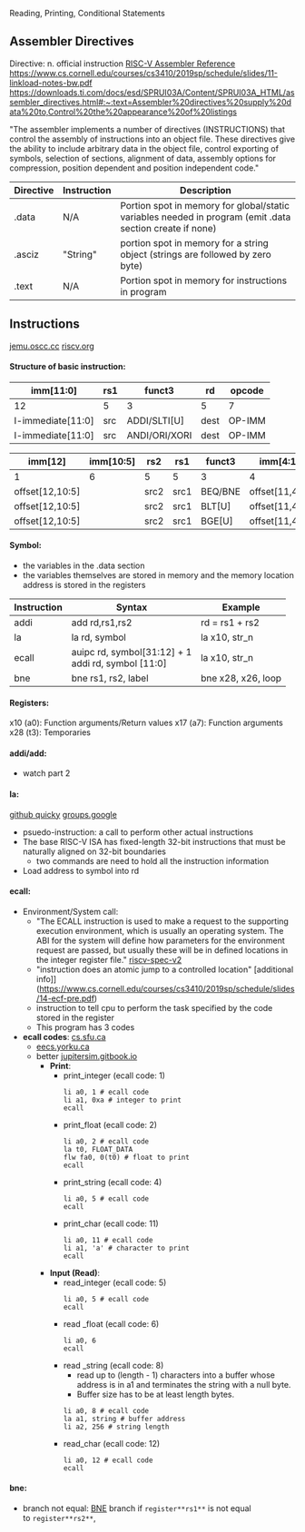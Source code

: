 Reading, Printing, Conditional Statements

## Assembler Directives
Directive: n. official instruction
[RISC-V Assembler Reference](https://michaeljclark.github.io/asm.html)
https://www.cs.cornell.edu/courses/cs3410/2019sp/schedule/slides/11-linkload-notes-bw.pdf
https://downloads.ti.com/docs/esd/SPRUI03A/Content/SPRUI03A_HTML/assembler_directives.html#:~:text=Assembler%20directives%20supply%20data%20to,Control%20the%20appearance%20of%20listings

"The assembler implements a number of directives (INSTRUCTIONS) that control the assembly of instructions into an object file. These directives give the ability to include arbitrary data in the object file, control exporting of symbols, selection of sections, alignment of data, assembly options for compression, position dependent and position independent code."

| Directive | Instruction | Description |
| ---------- | ------------ | -----------|
| .data | N/A | Portion spot in memory for global/static variables needed in program (emit .data section create if none) |
| .asciz | "String" | portion spot in memory for a string object (strings are followed by zero byte) | 
| .text | N/A | Portion spot in memory for instructions in program |

## Instructions 
[jemu.oscc.cc](https://jemu.oscc.cc/BNE)
[riscv.org](https://riscv.org/wp-content/uploads/2017/05/riscv-spec-v2.2.pdf)

#### Structure of basic instruction:

| imm[11:0] | rs1 | funct3 | rd | opcode |
|---|---|---|---|---|
| 12 | 5 | 3 | 5 | 7 |
| I-immediate[11:0] | src | ADDI/SLTI[U] | dest | OP-IMM |
| I-immediate[11:0] | src | ANDI/ORI/XORI | dest | OP-IMM |

| imm[12] | imm[10:5] | rs2 | rs1 | funct3 | imm[4:1] | imm[11] | opcode |
|---|---|---|---|---|---|---|---|
| 1 | 6 | 5 | 5 | 3 | 4 | 1 | 7 |
| offset[12,10:5] || src2 | src1 | BEQ/BNE | offset[11,4:1] || BRANCH |
| offset[12,10:5] || src2 | src1 | BLT[U] | offset[11,4:1] || BRANCH |
| offset[12,10:5] || src2 | src1 | BGE[U] | offset[11,4:1] || BRANCH |

#### Symbol: 
- the variables in the .data section
- the variables themselves are stored in memory and the memory location address is stored in the registers

| Instruction      | Syntax | Example    |
| ---        |    ---  |          --- |
| addi      | add rd,rs1,rs2       | rd = rs1 + rs2   |
| la   | la rd, symbol        | la x10, str_n      |
| ecall | auipc rd, symbol[31:12] + 1 <br> addi rd, symbol [11:0]| la x10, str_n |
| bne | bne rs1, rs2, label | bne x28, x26, loop |

#### Registers:
x10 (a0): Function arguments/Return values
x17 (a7): Function arguments
x28 (t3): Temporaries
#### addi/add: 
- watch part 2
#### la:
[github quicky](https://github.com/riscv/riscv-isa-manual/issues/144)
[groups.google](https://groups.google.com/a/groups.riscv.org/g/sw-dev/c/sDQWmHyzHi8)
- psuedo-instruction: a call to perform other actual instructions
-  The base RISC-V ISA has fixed-length 32-bit instructions that must be naturally aligned on 32-bit boundaries
	- two commands are need to hold all the instruction information
- Load address to symbol into rd

#### ecall:
- Environment/System call:
	- "The ECALL instruction is used to make a request to the supporting execution environment, which is usually an operating system. The ABI for the system will define how parameters for the environment request are passed, but usually these will be in defined locations in the integer register file." [riscv-spec-v2](https://riscv.org/wp-content/uploads/2016/06/riscv-spec-v2.1.pdf)
	- "instruction does an atomic jump to a controlled location" [additional info]](https://www.cs.cornell.edu/courses/cs3410/2019sp/schedule/slides/14-ecf-pre.pdf)
	- instruction to tell cpu to perform the task specified by the code stored in the register
	- This program has 3 codes 
- **ecall codes**:
[cs.sfu.ca](https://www.cs.sfu.ca/~ashriram/Courses/CS295/tutorials/venus/venus_ecalls.html#:~:text=The%20ecall%20instruction%20is%20a,ecalls%20for%20you%20to%20use.)
	- [eecs.yorku.ca](https://www.eecs.yorku.ca/course_archive/2022-23/F/2021A/RVS/RVS-IOsyscalls008.pdf)
	- better [jupitersim.gitbook.io](https://jupitersim.gitbook.io/jupiter/assembler/ecalls)
		- **Print**:
			- print_integer (ecall code: 1)
				```
				li a0, 1 # ecall code
				li a1, 0xa # integer to print
				ecall
				```
			- print_float (ecall code: 2)
				```
				li a0, 2 # ecall code
				la t0, FLOAT_DATA
				flw fa0, 0(t0) # float to print
				ecall
				```
			- print_string (ecall code: 4)
				```
				li a0, 5 # ecall code
				ecall
				```
			- print_char (ecall code: 11)
				```
				li a0, 11 # ecall code
				li a1, 'a' # character to print
				ecall
				```
		- **Input (Read)**:
			- read_integer (ecall code: 5)
				```
				li a0, 5 # ecall code
				ecall
				```
			- read _float (ecall code: 6)
				```
				li a0, 6
				ecall
				```
			- read _string (ecall code: 8)
		 		- read up to (length - 1) characters into a buffer whose address is in a1 and terminates the string with a null byte. 
		 		- Buffer size has to be at least length bytes.
				```
				li a0, 8 # ecall code
				la a1, string # buffer address
				li a2, 256 # string length
				```
			- read_char (ecall code: 12)
				```
				li a0, 12 # ecall code
				ecall
				```
#### bne:
- branch not equal: [BNE](https://jemu.oscc.cc/BNE) branch if `register**rs1**` is not equal to `register**rs2**`,

